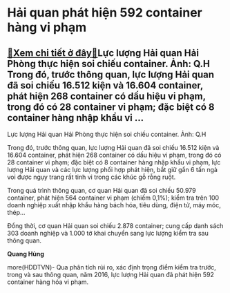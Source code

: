Hải quan phát hiện 592 container hàng vi phạm
=============================================

[:gift:Xem chi tiết ở đây:gift:](https://hddtvn.com/hai-quan-phat-hien-592-container-hang-vi-pham/)Lực lượng Hải quan Hải Phòng thực hiện soi chiếu container. Ảnh: Q.H Trong đó, trước thông quan, lực lượng Hải quan đã soi chiếu 16.512 kiện và 16.604 container, phát hiện 268 container có dấu hiệu vi phạm, trong đó có 28 container vi phạm; đặc biệt có 8 container hàng nhập khẩu vi …
--------------------------------------------------------------------------------------------------------------------------------------------------------------------------------------------------------------------------------------------------------------------------------------------







 






 Lực lượng Hải quan Hải Phòng thực hiện soi chiếu container. Ảnh: Q.H 


Trong đó, trước thông quan, lực lượng Hải quan đã soi chiếu 16.512 kiện và 16.604 container, phát hiện 268 container có dấu hiệu vi phạm, trong đó có 28 container vi phạm; đặc biệt có 8 container hàng nhập khẩu vi phạm, lực lượng Hải quan và các lực lượng phối hợp phát hiện, bắt giữ gần 6 tấn ngà voi được ngụy trang rất tinh vi trong các khúc gỗ rỗng ruột. 


Trong quá trình thông quan, cơ quan Hải quan đã soi chiếu 50.979 container, phát hiện 564 container vi phạm (chiếm 0,1%); kiểm tra trên 100 doanh nghiệp xuất nhập khẩu hàng bách hóa, tiêu dùng, điện tử, máy móc, thép…


Đồng thời, cơ quan Hải quan soi chiếu 2.878 container; cung cấp danh sách 303 doanh nghiệp và 1.000 tờ khai chuyển sang lực lượng kiểm tra sau thông quan.






**Quang Hùng**



more(HDDTVN)- Qua phân tích rủi ro, xác định trọng điểm kiểm tra trước, trong và sau thông quan, năm 2016, lực lượng Hải quan đã phát hiện 592 container hàng hóa vi phạm.


